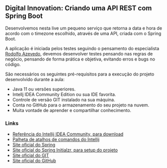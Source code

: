 <h2>Digital Innovation: Criando uma API REST com Spring Boot</h2>

Desenvolvemos nesta live um pequeno serviço que retorna a data e hora de acordo com o timezone escolhido, através de uma API, criada com o Spring Boot.

<p>A aplicação é iniciada pelos testes seguindo o pensamento do especialista <a href="https://github.com/rof20004">Rodolfo Azevedo</a>, 
devemos desenvolver testes pensando nas regras de negócio, pensando de forma prática e objetiva, evitando erros e bugs no código.</p>

São necessários os seguintes pré-requisitos para a execução do projeto desenvolvido durante a aula:

* Java 11 ou versões superiores.
* Intellj IDEA Community Edition ou sua IDE favorita.
* Controle de versão GIT instalado na sua máquina.
* Conta no GitHub para o armazenamento do seu projeto na nuvem.
* Muita vontade de aprender e compartilhar conhecimento.

<h3>Links</h3>

* [Referência do Intellij IDEA Community, para download](https://www.jetbrains.com/idea/download)
* [Palheta de atalhos de comandos do Intellij](https://resources.jetbrains.com/storage/products/intellij-idea/docs/IntelliJIDEA_ReferenceCard.pdf)
* [Site oficial do Spring](https://spring.io/)
* [Site oficial do Spring Initialzr, para setup do projeto](https://start.spring.io/)
* [Site oficial do GIT](https://git-scm.com/)
* [Site oficial do GitHub](http://github.com/)
